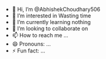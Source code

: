 - 👋 Hi, I’m @AbhishekChoudhary506
- 👀 I’m interested in Wasting time
- 🌱 I’m currently learning nothing
- 💞️ I’m looking to collaborate on 
- 📫 How to reach me ...
- 😄 Pronouns: ...
- ⚡ Fun fact: ...

<!---
AbhishekChoudhary506/AbhishekChoudhary506 is a ✨ special ✨ repository because its `README.md` (this file) appears on your GitHub profile.
You can click the Preview link to take a look at your changes.
--->

